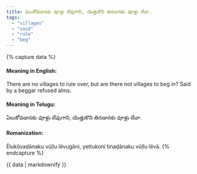 ```yaml
---
title: ఏలుకోవడానకు వూళ్లు లేవుగాని, యెత్తుకొని తినడానకు వూళ్లు లేవా.
tags:
  - "villages"
  - "said"
  - "rule"
  - "beg"
---
```


{% capture data %}
#### Meaning in English:
There are no villages to rule over, but are there not villages to beg in?
Said by a beggar refused alms.

#### Meaning in Telugu:
ఏలుకోవడానకు వూళ్లు లేవుగాని, యెత్తుకొని తినడానకు వూళ్లు లేవా.

#### Romanization:
Ēlukōvaḍānaku vūḷlu lēvugāni, yettukoni tinaḍānaku vūḷlu lēvā.
{% endcapture %}

{{ data | markdownify }}

